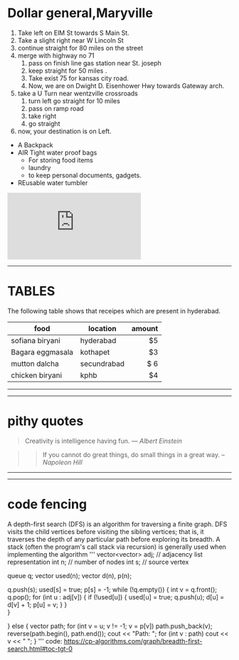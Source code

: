 # Dollar general,Maryville
1.  Take left on ElM St towards S Main St.
2. Take a slight right near W Lincoln St
3. continue straight for 80 miles on the street
4. merge with highway no 71
   1. pass on finish line gas station near St. joseph
   2. keep straight for 50 miles .
   3. Take exist 75 for kansas city road.
   4. Now, we are on Dwight D. Eisenhower Hwy towards Gateway arch.
5. take a U Turn near wentzville crossroads
   1. turn left go straight for 10 miles
   2. pass on ramp road
   3. take right
   4. go straight
5. now, your destination is on Left.
* A Backpack
* AIR Tight water proof bags
   * For storing food items
    * laundry
   * to keep personal documents, gadgets.
* REusable water tumbler


![kink of AboutMe](https://github.com/Satishgundlapally/assignment2-gundlapally/blob/main/AboutMe.md)


------

# TABLES

The following table shows that receipes which are present in hyderabad.

| food            | location      |  amount |
| ---             | ---           | ---:    |
| sofiana biryani | hyderabad     | $5      |
|Bagara eggmasala | kothapet      | $3      |
|mutton dalcha    | secundrabad   | $ 6     |
| chicken biryani | kphb          | $4      |

------

----

# pithy quotes

 > Creativity is intelligence having fun. —  *Albert Einstein*

 >> If you cannot do great things, do small things in a great way. – *Napoleon Hill*

 ----


 ---
 # code fencing

A depth-first search (DFS) is an algorithm for traversing a finite graph. DFS visits the child vertices before visiting the sibling vertices; that is, it traverses the depth of any particular path before exploring its breadth. A stack (often the program's call stack via recursion) is generally used when implementing the algorithm
'''
 vector<vector<int>> adj;  // adjacency list representation
int n; // number of nodes
int s; // source vertex

queue<int> q;
vector<bool> used(n);
vector<int> d(n), p(n);

q.push(s);
used[s] = true;
p[s] = -1;
while (!q.empty()) {
    int v = q.front();
    q.pop();
    for (int u : adj[v]) {
        if (!used[u]) {
            used[u] = true;
            q.push(u);
            d[u] = d[v] + 1;
            p[u] = v;
        }
    }    
}

} else {
    vector<int> path;
    for (int v = u; v != -1; v = p[v])
        path.push_back(v);
    reverse(path.begin(), path.end());
    cout << "Path: ";
    for (int v : path)
        cout << v << " ";
}
'''
code: https://cp-algorithms.com/graph/breadth-first-search.html#toc-tgt-0    